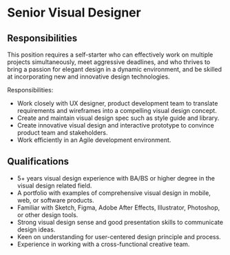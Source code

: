 # Senior Visual Designer


## Responsibilities

This position requires a self-starter who can effectively work on multiple projects simultaneously, meet aggressive deadlines, and who thrives to bring a passion for elegant design in a dynamic environment, and be skilled at incorporating new and innovative design technologies.

Responsibilities:

- Work closely with UX designer, product development team to translate requirements and wireframes into a compelling visual design concept.
- Create and maintain visual design spec such as style guide and library.
- Create innovative visual design and interactive prototype to convince product team and stakeholders.
- Work efficiently in an Agile development environment.


## Qualifications

- 5+ years visual design experience with BA/BS or higher degree in the visual design related field.
- A portfolio with examples of comprehensive visual design in mobile, web, or software products.
- Familiar with Sketch, Figma, Adobe After Effects, Illustrator, Photoshop, or other design tools.
- Strong visual design sense and good presentation skills to communicate design ideas.
- Keen on understanding for user-centered design principle and process.
- Experience in working with a cross-functional creative team.
